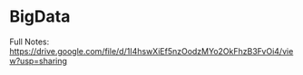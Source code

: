 # BigData



Full Notes:
https://drive.google.com/file/d/1I4hswXiEf5nzOodzMYo2OkFhzB3FvOi4/view?usp=sharing
